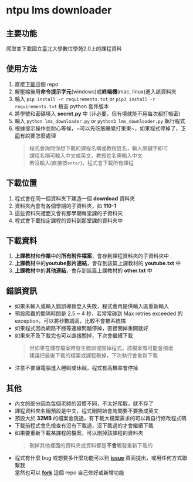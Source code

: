 # ntpu lms downloader

## 主要功能
爬取並下載國立臺北大學數位學苑2.0上的課程資料

## 使用方法
1. 直接[下載](https://github.com/garyellow/ntpu_lms_downloader/archive/refs/heads/master.zip)這個 repo
2. 解壓縮後用**命令提示字元**(windows)或**終端機**(mac, linux)進入該資料夾
3. 輸入 `pip install -r requirements.txt` or `pip3 install -r requirements.txt` 檢查 python 套件版本
4. 將學號和密碼填入 **secret.py** 中 (非必要，但有填就能不用每次都打帳密)
5. 輸入 `python lms_downloader.py` or `python3 lms_downloader.py` 執行程式
6. 根據提示操作並耐心等候，~可以先吃飯睡覺打東東~，如果程式停掉了，[下面](#%E9%8C%AF%E8%AA%A4%E8%B3%87%E8%A8%8A)有說要怎麼處理
    > 程式會詢問你想下載的課程名稱或教授姓名，輸入關鍵字即可  
    課程名稱可輸入中文或英文，教授姓名需輸入中文  
    若沒輸入(直接按`enter`)，程式會下載所有課程

## 下載位置
1. 程式會在同一個資料夾下建造一個 **download** 資料夾  
2. 資料夾內會有各個學期的子資料夾，如 **110-1**  
3. 這些資料夾裡面又會有那學期每堂課的子資料夾
4. 程式會下載指定課程的資料到那堂課的資料夾中

## 下載資料
1. **上課教材**和**作業**中的**所有附件檔案**，會存到課程資料夾的子資料夾中
2. **上課教材**中的**youtube影片連結**，會存到該篇上課教材的 **youtube.txt** 中
3. **上課教材**中的**其他連結**，會存到該篇上課教材的 **other.txt** 中

## 錯誤資訊
* 如果未輸入或輸入錯誤導致登入失敗，程式會再提供輸入區重新輸入
* 預設爬蟲的間隔時間是 2.5 ~ 4 秒，若常常碰到 Max retries exceeded 的 exception，可以將秒數調高，比較不會被系統擋
* 如果程式因為網路不穩等連線問題停掉，直接關掉重開就好  
* 如果來不及下載完也可以直接關掉，下次會繼續下載
    > 但如果在儲存檔案時發生錯誤或關掉程式，該檔案有可能會損壞  
    建議把最後下載的檔案或課程刪掉，下次執行會重新下載
* 注意不要讓電腦進入睡眠或休眠，程式有高機率會停掉

## 其他
* 內文的部分因為每個老師的習慣不同，不太好爬取，就不存了
* 課程資料夾名稱預設是中文，程式剛開始會詢問要不要換成英文
* 預設大於 **32MB** 的檔案會跳過，有下載大檔案需求的可以再自行修改程式碼
* 下載前程式會先檢查有沒有下載過，沒下載過的才會繼續下載
* 如果要重新下載某課程的檔案，可以刪掉該課程的資料夾
    > 刪掉其他裡面的資料夾或資料都是**不會**觸發重新下載的
* 程式有什麼 bug 或想要多什麼功能可以到 [**issue**](https://github.com/garyellow/ntpu_lms_downloader/issues) 頁面提出，或用任何方式聯繫我  
  當然也可以 [**fork**](https://github.com/garyellow/ntpu_lms_downloader/fork) 這個 repo 自己修好或新增功能
